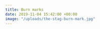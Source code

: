 ```yaml
---
title: Burn marks
date: 2019-11-04 15:42:00 +00:00
image: "/uploads/the-stag-burn-mark.jpg"
---
```


